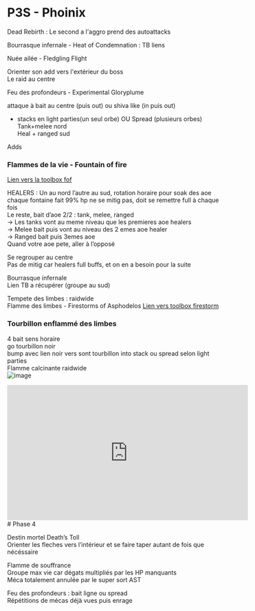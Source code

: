 
# P3S -  Phoinix

Dead Rebirth : Le second a l'aggro prend des autoattacks

Bourrasque infernale - Heat of Condemnation : TB liens 

Nuée ailée  - Fledgling Flight

Orienter son add vers l'extérieur du boss  
Le raid au centre

Feu des profondeurs - Experimental Gloryplume

attaque à bait au centre (puis out) ou shiva like (in puis out)  
+ stacks en light parties(un seul orbe)  OU Spread (plusieurs orbes)  
Tank+melee nord  
Heal + ranged sud 

Adds

### Flammes de la vie - Fountain of fire

[Lien vers la toolbox fof](https://ff14.toolboxgaming.space/?id=964448726941461&preview=1#1)

HEALERS : Un au nord l’autre au sud, rotation horaire pour soak des aoe  
chaque fontaine fait 99% hp ne se mitig pas, doit se remettre full à chaque fois  
Le reste, bait d’aoe 2/2 : tank, melee, ranged  
-> Les tanks vont au meme niveau que les premieres aoe healers  
-> Melee bait puis vont au niveau des 2 emes aoe healer  
-> Ranged bait puis 3emes aoe  
Quand votre aoe pete, aller à l’opposé  

Se regrouper au centre  
Pas de mitig car healers full buffs, et on en a besoin pour la suite


Bourrasque infernale   
Lien TB a récupérer (groupe au sud)   

Tempete des limbes : raidwide  
Flamme des limbes - Firestorms of Asphodelos
[Lien vers toolbox firestorm](https://ff14.toolboxgaming.space/?id=635443782051461&preview=1)

### Tourbillon enflammé des limbes  
4 bait sens horaire  
go tourbillon noir   
bump avec lien noir vers sont tourbillon into stack ou spread selon light parties  
Flamme calcinante raidwide  
![image](https://user-images.githubusercontent.com/106151129/170067983-3419ba4b-1cc1-4bb4-b886-ea827c466786.png)  
<iframe width="560" height="315" src="https://www.youtube.com/embed/VebIW87iAQY" title="YouTube video player" frameborder="0" allow="accelerometer; autoplay; clipboard-write; encrypted-media; gyroscope; picture-in-picture" allowfullscreen></iframe>  
# Phase 4 

Destin mortel Death’s Toll   
Orienter les fleches vers l’intérieur et se faire taper autant de fois que nécéssaire
 
 
Flamme de souffrance  
Groupe max vie car dégats multipliés par les HP manquants  
Méca totalement annulée par le super sort AST

Feu des profondeurs : bait ligne ou spread   
Répétitions de mécas déjà vues puis enrage

